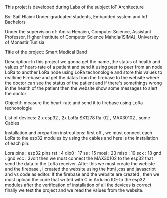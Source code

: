 This projet is developed during Labs of the subject IoT Architecture

By:
Saif Hlaimi
Under-graduated students, 
Embadded system and IoT Bachelors


Under the supervision of:
Amira Henaien, 
Computer Science, Assistant Professor,
Higher Institute of Computer Science Mahdia(ISIMA),
University of Monastir Tunisia


Title of the project:
Smart Medical Band

Description:
In this project we gonna get the name ,the status of health and values of heart-rate of a patient and send it using peer to peer from an node LoRa to another LoRa node using LoRa techonologie and store this values to realtime Firebase and get the datas from the firebase to the website where the doctor can see the status of the patient and if there's somethings wrong in the health of the patient then the website show some messages to alert the doctor

Objectif:
measure the heart-rate and send it to firebase using LoRa techonologie

List of devices:
2 x esp32 , 2x LoRa SX1278 Ra-02 , MAX30102 , some Cables


Installation and prepartion instrcutions: 
first off , we must connect each LoRa to the esp32 modules by using the cables and here is the installation of each pin:

Lora pins :  esp32 pins 
rst       : 4
dio0      : 17 
ss        : 15
mosi      : 23
miso      : 19
sck       : 18
gnd       : gnd
vcc       : 3volt
then we must connect the MAX30102 to the esp32 that send the data to the LoRa receiver.
After this we must create the webiste and the firebase , i created the website using the html ,css and javascript and vs code as editor. If the firebase and the website are created , then we must upload the code that writed with C in Arduino IDE to the esp32 modules after the verification of installation of all the devices is correct.
finally we test the project and we read the values from the website.
